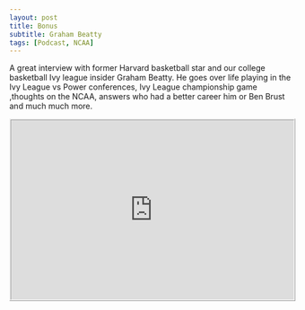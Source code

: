```yaml
---
layout: post
title: Bonus
subtitle: Graham Beatty
tags: [Podcast, NCAA]
---
```


A great interview with former Harvard basketball star and our college basketball Ivy league insider Graham Beatty.  He goes over life playing in the Ivy League vs Power conferences, Ivy League championship game  ,thoughts on the NCAA, answers who had a better career him or Ben Brust and much much more. 

<iframe src="https://cast.rocks/player/11602/Bonus--Graham-Beatty-.mp3?episodeTitle=Bonus%3A%20Graham%20Beatty&podcastTitle=132%20Breese%20Podcast&episodeDate=March%2013th%2C%202018&imageURL=https%3A%2F%2Fcast.rocks%2Fhosting%2F11602%2Ffeeds%2F6RG37.jpg&itunesLink=https%3A%2F%2Fitunes.apple.com%2Fus%2Fpodcast%2F132-breese-podcast%2Fid1353274149%3Fmt%3D2" style="border: ridge; min-height: 265px; max-height: 320px; max-width: 558px; min-width: 270px; width: 100%; height: 100%;" scrollbars="no"></iframe>
